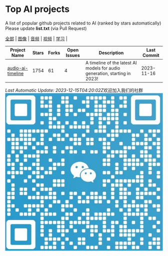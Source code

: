# Top AI projects
A list of popular github projects related to AI (ranked by stars automatically)
Please update **list.txt** (via Pull Request)

<a href="./README.md">全部</a> |   <a href="./READMEpicture.md">图像</a> |   <a href="./READMEaudio.md">音频</a> | <a href="./READMEvideo.md">视频</a> | <a href="./READMElearn.md">学习</a> | 

| Project Name | Stars | Forks | Open Issues | Description | Last Commit |
| ------------ | ----- | ----- | ----------- | ----------- | ----------- |
| [audio-ai-timeline](https://github.com/archinetai/audio-ai-timeline) | 1754 | 61 | 4 | A timeline of the latest AI models for audio generation, starting in 2023! | 2023-11-16 |

*Last Automatic Update: 2023-12-15T04:20:02Z*欢迎加入我们的社群 ![](https://raw.githubusercontent.com/mouuii/picture/master/weichat.jpg) 